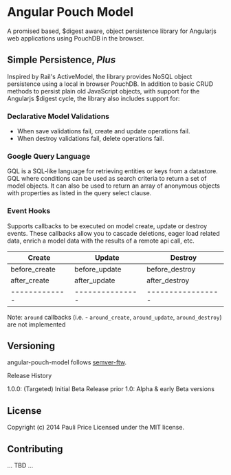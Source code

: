 # Angular Pouch Model

A promised based, $digest aware, object persistence library for Angularjs web applications using PouchDB in the browser.

## Simple Persistence, _Plus_

Inspired by Rail's ActiveModel, the library provides NoSQL object persistence using a local in browser PouchDB. In addition to basic CRUD methods to persist plain old JavaScript objects, with support for the Angularjs $digest cycle, the library also includes support for:

### Declarative Model Validations

- When save validations fail, create and update operations fail.
- When destroy validations fail, delete operations fail.

### Google Query Language

GQL is a SQL-like language for retrieving entities or keys from a datastore.  GQL where conditions can be used as search criteria to return a set of model objects.  It can also be used to return an array of anonymous objects with properties as listed in the query select clause.

### Event Hooks

Supports callbacks to be executed on model create, update or destroy events.  These callbacks allow you to cascade deletions, eager load related data, enrich a model data with the results of a remote api call, etc.

| Create        | Update        | Destroy          |
| ------------- |---------------| -----------------|
| before_create | before_update | before_destroy   |
| after_create  | after_update  | after_destroy    |
| ------------- |---------------| -----------------|


Note: `around` callbacks (i.e. - `around_create`, `around_update`, `around_destroy`) are not implemented

## Versioning

angular-pouch-model follows [semver-ftw](http://semver-ftw.org/). 

Release History

1.0.0: (Targeted) Initial Beta Release
prior 1.0: Alpha & early Beta versions

## License

Copyright (c) 2014 Pauli Price
Licensed under the MIT license.

## Contributing

... TBD ...
